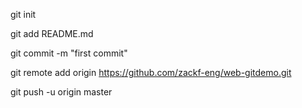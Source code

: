 git init

git add README.md

git commit -m "first commit"

git remote add origin https://github.com/zackf-eng/web-gitdemo.git

git push -u origin master

